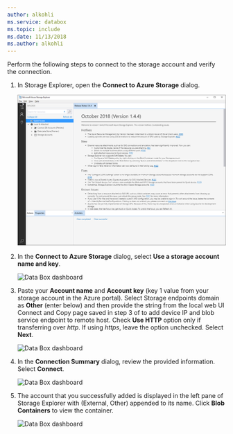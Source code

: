 ```yaml
---
author: alkohli
ms.service: databox  
ms.topic: include
ms.date: 11/13/2018
ms.author: alkohli
---
```


Perform the following steps to connect to the storage account and verify the connection.

1. In Storage Explorer, open the **Connect to Azure Storage** dialog.

    ![Storage Explorer 1](media/data-box-verify-connection/data-box-connect-via-rest-8.png)

2. In the **Connect to Azure Storage** dialog, select **Use a storage account name and key**.

    ![Data Box dashboard](media/data-box-configure-partner-software/data-box-connect-via-rest-9.png)

3. Paste your **Account name** and **Account key** (key 1 value from your storage account in the Azure portal). Select Storage endpoints domain as **Other** (enter below) and then provide the string from the local web UI Connect and Copy page saved in step 3 of to add device IP and blob service endpoint to remote host. Check **Use HTTP** option only if transferring over *http*. If using *https*, leave the option unchecked. Select **Next**.

    ![Data Box dashboard](media/data-box-configure-partner-software/data-box-connect-via-rest-10.png)    


4. In the **Connection Summary** dialog, review the provided information. Select **Connect**.

    ![Data Box dashboard](media/data-box-configure-partner-software/data-box-connect-via-rest-12.png)

5. The account that you successfully added is displayed in the left pane of Storage Explorer with (External, Other) appended to its name. Click **Blob Containers** to view the container.

    ![Data Box dashboard](media/data-box-configure-partner-software/data-box-connect-via-rest-13.png)
